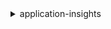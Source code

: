 <details>

<summary>
application-insights
</summary>

- <details><summary>create-application</summary>

  * --resource-group-name
  * --ops-center-enabled
  * --no-ops-center-enabled
  * --cwe-monitor-enabled
  * --no-cwe-monitor-enabled
  * --ops-item-sns-topic-arn
  * --tags
  * --cli-input-json
  * --cli-input-yaml
  * --generate-cli-skeleton


- <details><summary>create-component</summary>

  * --resource-group-name
  * --component-name
  * --resource-list
  * --cli-input-json
  * --cli-input-yaml
  * --generate-cli-skeleton


- <details><summary>create-log-pattern</summary>

  * --resource-group-name
  * --pattern-set-name
  * --pattern-name
  * --pattern
  * --rank
  * --cli-input-json
  * --cli-input-yaml
  * --generate-cli-skeleton


- <details><summary>delete-application</summary>

  * --resource-group-name
  * --cli-input-json
  * --cli-input-yaml
  * --generate-cli-skeleton


- <details><summary>delete-component</summary>

  * --resource-group-name
  * --component-name
  * --cli-input-json
  * --cli-input-yaml
  * --generate-cli-skeleton


- <details><summary>delete-log-pattern</summary>

  * --resource-group-name
  * --pattern-set-name
  * --pattern-name
  * --cli-input-json
  * --cli-input-yaml
  * --generate-cli-skeleton


- <details><summary>describe-application</summary>

  * --resource-group-name
  * --cli-input-json
  * --cli-input-yaml
  * --generate-cli-skeleton


- <details><summary>describe-component</summary>

  * --resource-group-name
  * --component-name
  * --cli-input-json
  * --cli-input-yaml
  * --generate-cli-skeleton


- <details><summary>describe-component-configuration</summary>

  * --resource-group-name
  * --component-name
  * --cli-input-json
  * --cli-input-yaml
  * --generate-cli-skeleton


- <details><summary>describe-component-configuration-recommendation</summary>

  * --resource-group-name
  * --component-name
  * --tier
  * --cli-input-json
  * --cli-input-yaml
  * --generate-cli-skeleton


- <details><summary>describe-log-pattern</summary>

  * --resource-group-name
  * --pattern-set-name
  * --pattern-name
  * --cli-input-json
  * --cli-input-yaml
  * --generate-cli-skeleton


- <details><summary>describe-observation</summary>

  * --observation-id
  * --cli-input-json
  * --cli-input-yaml
  * --generate-cli-skeleton


- <details><summary>describe-problem</summary>

  * --problem-id
  * --cli-input-json
  * --cli-input-yaml
  * --generate-cli-skeleton


- <details><summary>describe-problem-observations</summary>

  * --problem-id
  * --cli-input-json
  * --cli-input-yaml
  * --generate-cli-skeleton


- <details><summary>help</summary>

  * 


- <details><summary>list-applications</summary>

  * --max-results
  * --next-token
  * --cli-input-json
  * --cli-input-yaml
  * --generate-cli-skeleton


- <details><summary>list-components</summary>

  * --resource-group-name
  * --max-results
  * --next-token
  * --cli-input-json
  * --cli-input-yaml
  * --generate-cli-skeleton


- <details><summary>list-configuration-history</summary>

  * --resource-group-name
  * --start-time
  * --end-time
  * --event-status
  * --max-results
  * --next-token
  * --cli-input-json
  * --cli-input-yaml
  * --generate-cli-skeleton


- <details><summary>list-log-patterns</summary>

  * --resource-group-name
  * --pattern-set-name
  * --max-results
  * --next-token
  * --cli-input-json
  * --cli-input-yaml
  * --generate-cli-skeleton


- <details><summary>list-log-pattern-sets</summary>

  * --resource-group-name
  * --max-results
  * --next-token
  * --cli-input-json
  * --cli-input-yaml
  * --generate-cli-skeleton


- <details><summary>list-problems</summary>

  * --resource-group-name
  * --start-time
  * --end-time
  * --max-results
  * --next-token
  * --cli-input-json
  * --cli-input-yaml
  * --generate-cli-skeleton


- <details><summary>list-tags-for-resource</summary>

  * --resource-arn
  * --cli-input-json
  * --cli-input-yaml
  * --generate-cli-skeleton


- <details><summary>tag-resource</summary>

  * --resource-arn
  * --tags
  * --cli-input-json
  * --cli-input-yaml
  * --generate-cli-skeleton


- <details><summary>untag-resource</summary>

  * --resource-arn
  * --tag-keys
  * --cli-input-json
  * --cli-input-yaml
  * --generate-cli-skeleton


- <details><summary>update-application</summary>

  * --resource-group-name
  * --ops-center-enabled
  * --no-ops-center-enabled
  * --cwe-monitor-enabled
  * --no-cwe-monitor-enabled
  * --ops-item-sns-topic-arn
  * --remove-sns-topic
  * --no-remove-sns-topic
  * --cli-input-json
  * --cli-input-yaml
  * --generate-cli-skeleton


- <details><summary>update-component</summary>

  * --resource-group-name
  * --component-name
  * --new-component-name
  * --resource-list
  * --cli-input-json
  * --cli-input-yaml
  * --generate-cli-skeleton


- <details><summary>update-component-configuration</summary>

  * --resource-group-name
  * --component-name
  * --monitor
  * --no-monitor
  * --tier
  * --component-configuration
  * --cli-input-json
  * --cli-input-yaml
  * --generate-cli-skeleton


- <details><summary>update-log-pattern</summary>

  * --resource-group-name
  * --pattern-set-name
  * --pattern-name
  * --pattern
  * --rank
  * --cli-input-json
  * --cli-input-yaml
  * --generate-cli-skeleton


</details>

